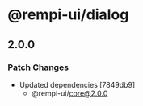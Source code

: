# @rempi-ui/dialog

## 2.0.0

### Patch Changes

- Updated dependencies [7849db9]
  - @rempi-ui/core@2.0.0
